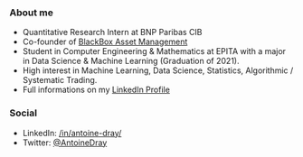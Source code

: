 ### About me

* Quantitative Research Intern at BNP Paribas CIB
* Co-founder of [BlackBox Asset Management](https://github.com/BlackBoxAM)
* Student in Computer Engineering & Mathematics at EPITA with a major in Data Science & Machine Learning (Graduation of 2021).
* High interest in Machine Learning, Data Science, Statistics, Algorithmic / Systematic Trading.
* Full informations on my [LinkedIn Profile](https://www.linkedin.com/in/antoine-dray/)

### Social

* LinkedIn: [/in/antoine-dray/](https://www.linkedin.com/in/antoine-dray/)
* Twitter: [@AntoineDray](https://twitter.com/AntoineDray)
